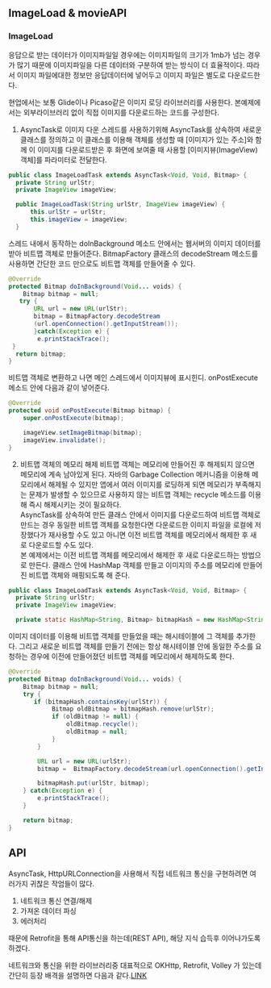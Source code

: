 ## ImageLoad & movieAPI

### ImageLoad
응답으로 받는 데이터가 이미지파일일 경우에는 이미지파일의 크기가 1mb가 넘는 경우가 많기 때문에 이미지파일을 다른 데이터와 구분하여 받는 방식이 더 효율적이다. 따라서 이미지 파일에대한 정보만 응답데이터에 넣어두고 이미지 파일은 별도로 다운로드한다.  

현업에서는 보통 Glide이나 Picaso같은 이미지 로딩 라이브러리를 사용한다. 본예제에서는 외부라이브러리 없이 직접 이미지를 다운로드하는 코드를 구성한다.  
1. AsyncTask로 이미지 다운
  스레드를 사용하기위해 AsyncTask를 상속하여 새로운 클래스를 정의하고 이 클래스를 이용해 객체를 생성할 때 [이미지가 있는 주소]와 함께 이 이미지를 다운로드받은 후 화면에 보여줄 때 사용할 [이미지뷰(ImageView) 객체]를 파라미터로 전달한다.
  ```JAVA
  public class ImageLoadTask extends AsyncTask<Void, Void, Bitmap> {
    private String urlStr;
    private ImageView imageView;

    public ImageLoadTask(String urlStr, ImageView imageView) {
        this.urlStr = urlStr;
        this.imageView = imageView;
    }
  ```
  스레드 내에서 동작하는 doInBackground 메소드 안에서는 웹서버의 이미지 데이터를 받아 비트맵 객체로 만들어준다. BitmapFactory 클래스의 decodeStream 메소드를 사용하면 간단한 코드 만으로도 비트맵 객체를 만들어줄 수 있다.
  ```JAVA
  @Override
  protected Bitmap doInBackground(Void... voids) {
      Bitmap bitmap = null;
     try {
         URL url = new URL(urlStr);
         bitmap = BitmapFactory.decodeStream
         (url.openConnection().getInputStream());
         }catch(Exception e) {
          e.printStackTrace();
   }
    return bitmap;
  }
  ```
  비트맵 객체로 변환하고 나면 메인 스레드에서 이미지뷰에 표시힌디. onPostExecute 메소드 안에 다음과 같이 넣어준다.
  ```JAVA
  @Override
  protected void onPostExecute(Bitmap bitmap) {
      super.onPostExecute(bitmap);

      imageView.setImageBitmap(bitmap);
      imageView.invalidate();
  }
  ```
2. 비트맵 객체의 메모리 해제
  비트맵 객체는 메모리에 만들어진 후 해제되지 않으면 메모리에 계속 남아있게 된다. 자바의 Garbage Collection 메커니즘을 이용해 메모리에서 해제될 수 있지만 앱에서 여러 이미지를 로딩하게 되면 메모리가 부족해지는 문제가 발생할 수 있으므로 사용하지 않는 비트맵 객체는 recycle 메소드를 이용해 즉시 해제시키는 것이 필요하다.  
  AsyncTask를 상속하여 만든 클래스 안에서 이미지를 다운로드하여 비트맵 객체로 만드는 경우 동일한 비트맵 객체를 요청한다면 다운로드한 이미지 파일을 로컬에 저장했다가 재사용할 수도 있고 아니면 이전 비트맵 객체를 메모리에서 해제한 후 새로 다운로드할 수도 있다.  
  본 예제에서는 이전 비트맵 객체를 메모리에서 해제한 후 새로 다운로드하는 방법으로 만든다. 클래스 안에 HashMap 객체를 만들고 이미지의 주소를 메모리에 만들어진 비트맵 객체와 매핑되도록 해 준다.
  ```JAVA
  public class ImageLoadTask extends AsyncTask<Void, Void, Bitmap> {
    private String urlStr;
    private ImageView imageView;

    private static HashMap<String, Bitmap> bitmapHash = new HashMap<String, Bitmap>();
  ```
  이미지 데이터를 이용해 비트맵 객체를 만들었을 때는 해시테이블에 그 객체를 추가한다. 그리고 새로운 비트맵 객체를 만들기 전에는 항상 해시테이블 안에 동일한 주소를 요청하는 경우에 이전에 만들어졌던 비트맵 객체를 메모리에서 해제하도록 한다.
  ```JAVA
  @Override
  protected Bitmap doInBackground(Void... voids) {
      Bitmap bitmap = null;
      try {
         if (bitmapHash.containsKey(urlStr)) {
              Bitmap oldBitmap = bitmapHash.remove(urlStr);
              if (oldBitmap != null) {
                  oldBitmap.recycle();
                  oldBitmap = null;
              }
          }

          URL url = new URL(urlStr);
          bitmap =  BitmapFactory.decodeStream(url.openConnection().getInputStream());

          bitmapHash.put(urlStr, bitmap);
      } catch(Exception e) {
          e.printStackTrace();
      }

      return bitmap;
  }
  ```
## API
AsyncTask, HttpURLConnection을 사용해서 직접 네트워크 통신을 구현하려면 여러가지 귀찮은 작엄들이 많다.  
1. 네트워크 통신 연결/해제
2. 가져온 데이터 파싱
3. 에러처리

때문에 Retrofit을 통해 API통신을 하는데(REST API), 해당 지식 습득후 이어나가도록 하겠다.

네트워크와 통신을 위한 라이브러리중 대표적으로 OKHttp, Retrofit, Volley 가 있는데 간단히 등장 배격을 설명하면 다음과 같다.[LINK](https://yejinson97gaegul.tistory.com/82)

